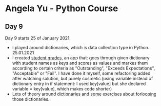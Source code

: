 # Angela Yu - Python Course
## Day 9
Day 9 starts 25 of January 2021. 
- I played around dictionaries, which is data collection type in Python. 25.01.2021
- I created [student grades](student_grades.py), an app that: goes through given dictionary with student names as keys and scores as values and markes them according to certain criteria as "Outstanding", "Exceeds Expectations", "Acceptable" or "Fail". I have done it myself, some refactoring added after watching solution, but purely cosmetic (using variable instead of dictionary entry in if statement: I used key[value] but she declared variable = key[value], which makes code shorter)
- Lots of theory around dictionaries and some exercises about forlooping those dictionaries.